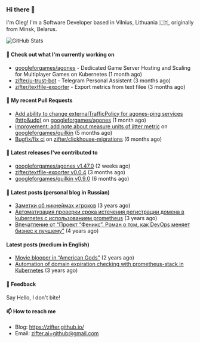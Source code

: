 ### Hi there 👋

I'm Oleg! I'm a Software Developer based in Vilnius, Lithuania 🇱🇹, originally from Minsk, Belarus.

![GitHub Stats](https://github-readme-stats.vercel.app/api?username=zifter&count_private=true&theme=tokyonight&show_icons=true)

#### 👷 Check out what I'm currently working on

- [googleforgames/agones](https://github.com/googleforgames/agones) - Dedicated Game Server Hosting and Scaling for Multiplayer Games on Kubernetes (1 month ago)
- [zifter/u-trust-bot](https://github.com/zifter/u-trust-bot) - Telegram Personal Assistent (3 months ago)
- [zifter/textfile-exporter](https://github.com/zifter/textfile-exporter) - Export metrics from text filee (3 months ago)

#### 🔨 My recent Pull Requests

- [Add ability to change externalTrafficPolicy for agones-ping services (http&amp;udp)](https://github.com/googleforgames/agones/pull/4083) on [googleforgames/agones](https://github.com/googleforgames/agones) (1 month ago)
- [improvement: add note about measure units of jitter metric](https://github.com/googleforgames/quilkin/pull/1014) on [googleforgames/quilkin](https://github.com/googleforgames/quilkin) (5 months ago)
- [Bugfix/fix ci](https://github.com/zifter/clickhouse-migrations/pull/30) on [zifter/clickhouse-migrations](https://github.com/zifter/clickhouse-migrations) (6 months ago)

#### 🚀 Latest releases I've contributed to
- [googleforgames/agones v1.47.0](https://github.com/googleforgames/agones/releases/tag/v1.47.0) (2 weeks ago)
- [zifter/textfile-exporter v0.0.4](https://github.com/zifter/textfile-exporter/releases/tag/v0.0.4) (3 months ago)
- [googleforgames/quilkin v0.9.0](https://github.com/googleforgames/quilkin/releases/tag/v0.9.0) (6 months ago)

#### 📄 Latest posts (personal blog in Russian)
- [Заметки об никнеймах игроков](https://zifter.github.io/offtopic/gamedev/2021/12/10/nicknames-in-games.html) (3 years ago)
- [Автоматизация проверки срока истечения регистрации домена в kubernetes с использованием prometheus](https://zifter.github.io/devops/2021/09/12/domain-expiration-prometheus-exporter.html) (3 years ago)
- [Впечатление от “Проект “Феникс”. Роман о том, как DevOps меняет бизнес к лучшему”](https://zifter.github.io/offtopic/2021/01/09/fenix-book-review.html) (4 years ago)

#### Latest posts (medium in English)
- [Movie blooper in “American Gods”](https://medium.com/@zifter/movie-blooper-in-american-gods-aee3b286b899?source=rss-766601af1f16------2) (2 years ago)
- [Automation of domain expiration checking with prometheus-stack in Kubernetes](https://medium.com/@zifter/automation-of-domain-expiration-checking-with-prometheus-stack-in-kubernetes-ea4e4571f5b4?source=rss-766601af1f16------2) (3 years ago)

#### 💬 Feedback

Say Hello, I don't bite!

#### 📫 How to reach me

- Blog: https://zifter.github.io/
- Email: zifter.ai+github@gmail.com
